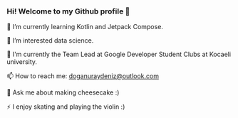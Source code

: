###   Hi! Welcome to my Github profile 👋


 🌱 I’m currently learning Kotlin and Jetpack Compose.
 
 👀 I’m interested data science.
 
 👯 I'm currently the Team Lead at Google Developer Student Clubs at Kocaeli university.
 
 📫 How to reach me: doganuraydeniz@outlook.com
 
 💬 Ask me about making cheesecake :)
 
 ⚡ I enjoy skating and playing the violin :)

